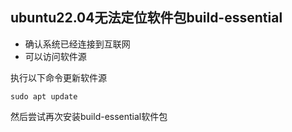 ## ubuntu22.04无法定位软件包build-essential

- 确认系统已经连接到互联网
- 可以访问软件源

执行以下命令更新软件源

```shell
sudo apt update
```

然后尝试再次安装build-essential软件包